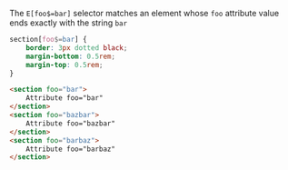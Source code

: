 The `E[foo$=bar]` selector matches an element whose `foo` attribute value ends 
exactly with the string `bar`

```css
section[foo$=bar] {
	border: 3px dotted black;
	margin-bottom: 0.5rem;
	margin-top: 0.5rem;
}
```

```html
<section foo="bar">
	Attribute foo="bar"
</section>
<section foo="bazbar">
	Attribute foo="bazbar"
</section>
<section foo="barbaz">
	Attribute foo="barbaz"
</section>
```
